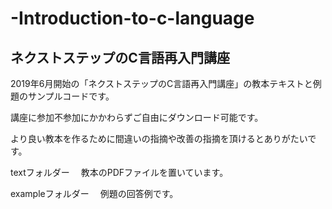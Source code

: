 # -Introduction-to-c-language
## ネクストステップのC言語再入門講座

2019年6月開始の「ネクストステップのC言語再入門講座」の教本テキストと例題のサンプルコードです。

講座に参加不参加にかかわらずご自由にダウンロード可能です。

より良い教本を作るために間違いの指摘や改善の指摘を頂けるとありがたいです。

textフォルダー
　教本のPDFファイルを置いています。

exampleフォルダー
　例題の回答例です。
